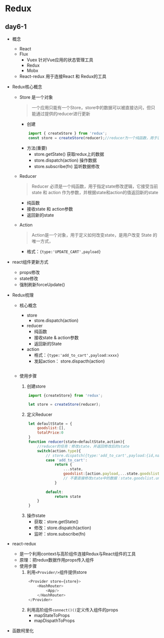 # Redux

## day6-1
* 概念
    * React
    * Flux
        * Vuex  针对Vue应用的状态管理工具
        * Redux  
        * Mobx
    * React-redux   用于连接React 和 Redux的工具

* Redux核心概念
    * Store 是一个对象
        > 一个应用只能有一个Store，store中的数据可以被直接访问，但只能通过提供的reducer进行更新
        * 创建
        ```js
            import { createStore } from 'redux';
            const store = createStore(reducer);//reducer为一个纯函数，用于设定state修改逻辑（如何修改state中的数据）
        ```
        * 方法(重要)
            * store.getState()  获取redux上的数据
            * store.dispatch(action) 操作数据
            * store.subscribe(fn) 监听数据修改
    * Reducer
        >Reducer 必须是一个纯函数，用于指定state修改逻辑，它接受当前 state 和 action 作为参数，并根据state和action的值返回新的state
        * 纯函数
        * 接收state 和 action参数
        * 返回新的state
    * Action
        >Action是一个对象，用于定义如何改变state，是用户改变 State 的唯一方式，

        * 格式：`{type:'UPDATE_CART',payload}`

* react组件更新方式
    * props修改
    * state修改
    * 强制刷新forceUpdate()

* Redux梳理
    * 核心概念
        * store
            * store.dispatch(action)
        * reducer
            * 纯函数
            * 接收state & action参数
            * 返回新的State
        * action
            * 格式：`{type:'add_to_cart',payload:xxxx}`
            * 发起action： store.dispacth(action)
            ```js

            ```
        
    * 使用步骤
        1. 创建store
        ```js
            import {createStore} from 'redux';

            let store = createStore(reducer);
        ```
        2. 定义Reducer
        ```js
            let defaultState = {
                goodslist:[],
                totalPrice:0
            }
            function reducer(state=defaultState,action){
                //reducer的任务：修改state，并返回修改后的state
                switch(action.type){
                    // store.dispatch({type:'add_to_cart',payload:{id,name,price,qty}})
                    case 'add_to_cart':
                        return {
                            ...state,
                            goodslist:[action.payload,...state.goodslist]
                            // 不要直接修改state中的数据：state.goodslist.unshift(action.payload)
                        }
                    
                    default:
                        return state
                }
            }
        ```
        3. 操作state
            * 获取：store.getState()
            * 修改：store.dispatch(action)
            * 监听：store.subscribe(fn)

* react-redux
    * 是一个利用context与高阶组件连接Redux与React组件的工具
    * 原理：把redux数据作用props传入组件
    * 使用步骤
        1. 利用`<Provider/>`组件提供store
        ```js
            <Provider store={store}>
                <HashRouter>
                    <App/>
                </HashRouter>
            </Provider>
        ```
        2. 利用高阶组件`connect()()`定义传入组件的props
            * mapStateToProps
            * mapDispathToProps
* 函数柯里化